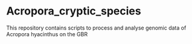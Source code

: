 # Acropora_cryptic_species
This repository contains scripts to process and analyse genomic data of Acropora hyacinthus on the GBR
